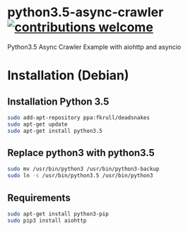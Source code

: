 # python3.5-async-crawler [![contributions welcome](https://img.shields.io/badge/contributions-welcome-brightgreen.svg?style=flat)](https://github.com/mehmetkose/python3.5-async-crawler/edit/master/README.md)
Python3.5 Async Crawler Example with aiohttp and asyncio


# Installation (Debian)

## Installation Python 3.5

```bash
sudo add-apt-repository ppa:fkrull/deadsnakes
sudo apt-get update
sudo apt-get install python3.5
```

## Replace python3 with python3.5

```bash
sudo mv /usr/bin/python3 /usr/bin/python3-backup
sudo ln -s /usr/bin/python3.5 /usr/bin/python3
```

## Requirements

```bash
sudo apt-get install python3-pip
sudo pip3 install aiohttp
```

